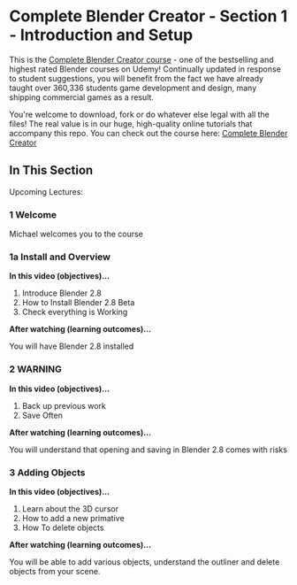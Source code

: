 # Complete Blender Creator - Section 1 - Introduction and Setup

This is the [Complete Blender Creator course]( http://gdev.tv/cbcgithub) - one of the bestselling and highest rated Blender courses on Udemy! Continually updated in response to student suggestions, you will benefit from the fact we have already taught over 360,336 students game development and design, many shipping commercial games as a result.

You're welcome to download, fork or do whatever else legal with all the files! The real value is in our huge, high-quality online tutorials that accompany this repo. You can check out the course here: [Complete Blender Creator]( http://gdev.tv/cbcgithub)

## In This Section

Upcoming Lectures:

### 1 Welcome

Michael welcomes you to the course

### 1a Install and Overview

**In this video (objectives)…**

1. Introduce Blender 2.8
2. How to Install Blender 2.8 Beta
3. Check everything is Working


**After watching (learning outcomes)…**

You will have Blender 2.8 installed

### 2 WARNING
**In this video (objectives)…**

1. Back up previous work
2. Save Often


**After watching (learning outcomes)…**

You will understand that opening and saving in Blender 2.8 comes with risks

### 3 Adding Objects
**In this video (objectives)…**

1. Learn about the 3D cursor
2. How to add a new primative
3. How To delete objects


**After watching (learning outcomes)…**

You will be able to add various objects, understand the outliner and delete objects from your scene.

